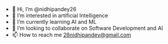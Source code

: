- 👋 Hi, I’m @nidhipandey26
- 👀 I’m interested in artificial Intelligence
- 🌱 I’m currently learning AI and ML 
- 💞️ I’m looking to collaborate on Software Development and AI
- 📫 How to reach me 26nidhipandey@gmail.com

<!---
nidhipandey26/nidhipandey26 is a ✨ special ✨ repository because its `README.md` (this file) appears on your GitHub profile.
You can click the Preview link to take a look at your changes.
--->
